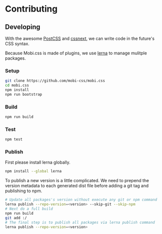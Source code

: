 # Contributing

## Developing

With the awesome [PostCSS](http://postcss.org/) and [cssnext](http://cssnext.io/), we can write code in the future's CSS syntax.

Because Mobi.css is made of plugins, we use [lerna](https://github.com/lerna/lerna) to manage mulitple packages.

### Setup

```sh
git clone https://github.com/mobi-css/mobi.css
cd mobi.css
npm install
npm run bootstrap
```

### Build

```sh
npm run build
```

### Test

```sh
npm test
```

### Publish

First please install lerna globally.

```sh
npm install --global lerna
```

To publish a new version is a little complicated. We need to prepend the version metadata to each generated dist file before adding a git tag and publishing to npm.

```sh
# Update all packages's version without execute any git or npm command
lerna publish --repo-version=<version> --skip-git --skip-npm
# Next do a full build
npm run build
git add :/
# The final step is to publish all packages via lerna publish command
lerna publish --repo-version=<version>
```
